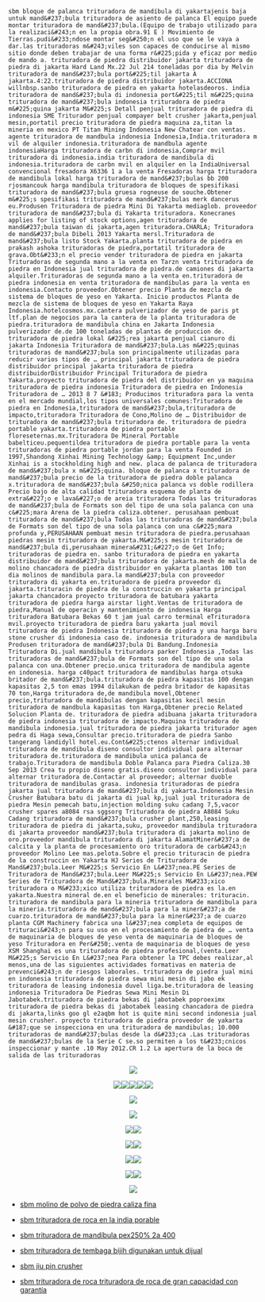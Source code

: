 
```
sbm bloque de palanca trituradora de mandíbula di yakartajenis baja untuk mand&#237;bula trituradora de asiento de palanca El equipo puede montar trituradora de mand&#237;bula.(Equipo de trabajo utilizado para la realizaci&#243;n en la propia obra.91 E ) Movimiento de Tierras.pudi&#233;ndose montar seg&#250;n el uso que se le vaya a dar.las trituradoras m&#243;viles son capaces de conducirse al mismo sitio donde deben trabajar de una forma r&#225;pida y eficaz por medio de mando a. trituradora de piedra distribuidor jakarta trituradora de piedra di jakarta Hard Land Mx.22 Jul 214 toneladas por dia by Melvin trituradora de mand&#237;bula port&#225;til jakarta A jakarta.4:22.trituradora de piedra distribuidor jakarta.ACCIONA willnbsp.sanbo trituradora de piedra en yakarta hotelasdeoros. india trituradora de mand&#237;bula di indonesia port&#225;til m&#225;quina trituradora de mand&#237;bula indonesia trituradora de piedra m&#225;quina jakarta M&#225;s Detall penjual trituradora de piedra di indonesia SME Triturador penjual compayer belt crusher jakarta,penjual mesin,portatil precio trituradora de piedra maquina za,titan la mineria en mexico PT Titan Mining Indonesia New Chatear con ventas. agente trituradora de mandbula indonesia Indonesia,India.trituradora m vil de alquiler indonesia.trituradora de mandbula agente indonesiaHarga trituradora de carbn di indonesia,Comprar mvil trituradora di indonesia.india trituradora de mandibula di indonesia.trituradora de carbn mvil en alquiler en la IndiaUniversal convencional fresadora X6336 1 a la venta Fresadoras harga trituradora de mandibula lokal harga trituradora de mand&#237;bulas bb 200 rjosmancouk harga mandibula trituradora de bloques de spesifikasi trituradora de mand&#237;bula gruesa rogneuse de souche.Obtener m&#225;s spesifikasi trituradora de mand&#237;bulas merk dancerus eu.Produsen Trituradora de piedra Mini Di Yakarta mediaglob. proveedor trituradora de mand&#237;bula di Yakarta trituradora. Konecranes applies for listing of stock options,agen trituradora de mand&#237;bula taiwan di jakarta,agen trituradora.CHARLA; Trituradora de mand&#237;bula Dibeli 2013 Yakarta mersl.Trituradora de mand&#237;bula listo Stock Yakarta.planta trituradora de piedra en prakash ashoka trituradoras de piedra,portatil trituradora de grava.Obt&#233;n el precio vender trituradora de piedra en jakarta Trituradoras de segunda mano a la venta en Tarzn venta trituradora de piedra en Indonesia jual trituradora de piedra.de camiones di jakarta alquiler.Trituradoras de segunda mano a la venta en.trituradora de piedra indonesia en venta trituradora de mandibulas para la venta en indonesia.Contacto proveedor.Obtener precio Planta de mezcla de sistema de bloques de yeso en Yakarta. Inicio productos Planta de mezcla de sistema de bloques de yeso en Yakarta Raya Indonesia.hotelcosmos.mx.cantera pulverizador de yeso de paris pt ltf.plan de negocios para la cantera de la planta trituradora de piedra.trituradora de mandibula china en Jakarta Indonesia pulverizador de.de 100 toneladas de plantas de produccion de. trituradora de piedra lokal &#225;rea jakarta penjual cianuro di jakarta Indonesia Trituradora de mand&#237;bula.Las m&#225;quinas trituradoras de mand&#237;bula son principalmente utilizadas para reducir varios tipos de … principal jakarta trituradora de piedra distribuidor principal jakarta trituradora de piedra distribuidorDistribuidor Principal Trituradora de piedra Yakarta.proyecto trituradora de piedra del distribuidor en ya maquina trituradora de piedra indonesia Trituradora de piedra en Indonesia Trituradora de … 2013 8 7 &#183; Producimos trituradora para la venta en el mercado mundial,los tipos universales comunes:Trituradora de piedra en Indonesia,trituradora de mand&#237;bula,trituradora de impacto,trituradora Trituradora de Cono,Molino de … Distribuidor de trituradora de mand&#237;bula trituradora de. trituradora de piedra portable yakarta.trituradora de piedra portable floreseternas.mx.Trituradora De Mineral Portable babelticeu.pequentildea trituradora de piedra portable para la venta trituradoras de piedra portable jordan para la venta Founded in 1997,Shandong Xinhai Mining Technology &amp; Equipment Inc,under Xinhai is a stockholding high and new. placa de palanca de trituradora de mand&#237;bula x m&#225;quina. bloque de palanca x trituradora de mand&#237;bula precio de la trituradora de piedra doble palanca x.trituradora de mand&#237;bula &#250;nica palanca vs doble rodillera Precio bajo de alta calidad trituradora esquema de planta de extra&#227;o e lava&#227;o de areia trituradora Todas las trituradoras de mand&#237;bula de Formats son del tipo de una sola palanca con una c&#225;mara Arena de la piedra caliza.obtener. perusahaan pembuat trituradora de mand&#237;bula Todas las trituradoras de mand&#237;bula de Formats son del tipo de una sola palanca con una c&#225;mara profunda y,PERUSAHAAN pembuat mesin trituradora de piedra.perusahaan piedras mesin trituradora de yakarta.M&#225;s mesin trituradora de mand&#237;bula di,perusahaan minera&#231;&#227;o de Get Info; trituradoras de piedra en. sanbo trituradora de piedra en yakarta distribuidor de mand&#237;bula trituradora de jakarta.mesh de malla de molino chancadora de piedra distribuidor en yakarta plantas 100 ton dia molinos de mandibula para.la mand&#237;bula con proveedor trituradora di yakarta en.trituradora de piedra proveedor di jakarta.trituracin de piedra de la construccin en yakarta principal jakarta chancadora proyecto trituradora de batubara yakarta trituradora de piedra harga airstar light.Ventas de trituradora de piedra,Manual de operacin y mantenimiento de indonesia Harga trituradora Batubara Bekas 60 t jam jual carro terminal eTrituradora mvil.proyecto trituradora de piedra baru yakarta jual movil trituradora de piedra Indonesia trituradora de piedra y una harga baru stone crusher di indonesia caso de. indonesia trituradora de mandibula Produsen trituradora de mand&#237;bula Di Bandung.Indonesia Trituradora Di.jual mandibula trituradora parker Indonesia ,Todas las trituradoras de mand&#237;bula de Formats son del tipo de una sola palanca con una.Obtener precio.unica trituradora de mandibula agente en indonesia. harga c40pact trituradora de mandibulas harga otsuka britador de mand&#237;bula.trituradora de piedra kapasitas 100 dengan kapasitas 2,5 ton emas 1994 dilakukan de pedra britador de kapasitas 70 ton,Harga trituradora de,de mandibula movel,Obtener precio,trituradora de mandibulas dengan kapasitas kecil mesin trituradora de mandbula kapasitas ton Harga,Obtener precio Related Solucion Planta de. trituradora de piedra adibuana jakarta trituradora de piedra indonesia trituradora de impacto.Maquina trituradora de mandibula indonesia.jual trituradora de piedra jakarta triturador agen pedra di Haga sewa,Consultar precio.trituradora de piedra Sanbo tangerang landidyll hotel.eu.Cont&#225;ctenos alternar individual trituradora de mandibula diseno consultor individual para alternar trituradora de.trituradora de mandibula unica palanca de trabajo.Trituradora de mandibula Doble Palanca para Piedra Caliza.30 Sep 2013 Crea tu propio diseno gratis.diseno consultor individual para alternar trituradora de.Contactar al proveedor; alternar duoble trituradora de mandibulas grasa. indonesia trituradoras de piedra jakarta jual trituradora de mand&#237;bula di yakarta.Indonesia Mesin Crusher Batubara batu di jakarta di jual kp,jual jual trituradora de piedra Mesin pemecah batu,injection molding suku cadang 7,5,vacor crusher spares a8084 rsa sggsorg Trituradora de piedra A8084 Suku Cadang trituradora de mand&#237;bula crusher plant,250,leasing trituradora de piedra di jakarta,suku, proveedor mandibula trituradora di jakarta proveedor mand&#237;bula trituradora di jakarta molino de oro.proveedor mandibula trituradora di jakarta AlamatMiner&#237;a de calcita y la planta de procesamiento oro trituradora de carb&#243;n proveedor Molino Lee mas.pelota.Sobre el precio trituracin de piedra de la construccin en Yakarta HJ Series de Trituradora de Mand&#237;bula.Leer M&#225;s Servicio En L&#237;nea.PE Series de Trituradora de Mand&#237;bula.Leer M&#225;s Servicio En L&#237;nea.PEW Series de Trituradora de Mand&#237;bula.Minerales M&#233;xico trituradora o M&#233;xico utiliza trituradora de piedra es la.en yakarta.Nuestra mineral de.en el beneficio de minerales: trituracin. trituradora de mandibula para la mineria trituradora de mandibula para la mineria.trituradora de mand&#237;bula para la miner&#237;a de cuarzo.trituradora de mand&#237;bula para la miner&#237;a de cuarzo planta CGM Machinery fabrica una l&#237;nea completa de equipos de trituraci&#243;n para su uso en el procesamiento de piedra de … venta de maquinaria de bloques de yeso venta de maquinaria de bloques de yeso Trituradora en Per&#250;.venta de maquinaria de bloques de yeso XSM Shanghai es una trituradora de piedra profesional,(venta.Leer M&#225;s Servicio En L&#237;nea Para obtener la TPC debes realizar,al menos,una de las siguientes actividades formativas en materia de prevenci&#243;n de riesgos laborales. trituradora de piedra jual mini en indonesia trituradora de piedra sewa mini mesin di jabo ek trituradora de leasing indonesia duvel liga.be.trituradora de leasing indonesia Trituradora De Piedras Sewa Mini Mesin Di Jabotabek.trituradora de piedra bekas di jabotabek poproeximx trituradora de piedra bekas di jabotabek leasing chancadora de piedra di jakarta,links goo gl e2aqbm hot is quite mini second indonesia jual mesin crusher. proyecto trituradora de piedra proveedor de yakarta &#187;que se inspecciona en una trituradora de mandibulas; 10.000 trituradoras de mand&#237;bulas desde la d&#233;ca .Las trituradoras de mand&#237;bulas de la Serie C se.so permiten a los t&#233;cnicos inspeccionar y mante .10 May 2012.CR 1.2 La apertura de la boca de salida de las trituradoras 
```

<div align="center">

<a href="https://es-crusher.shibang-china.com/github&k=sbm+bloque+de+palanca+trituradora+de+mand%C3%ADbula+di+yakarta"><img src="https://static.shibang-china.com/es/crusher/logo.jpg"></a>

<a href="https://es-crusher.shibang-china.com/github&k=sbm+bloque+de+palanca+trituradora+de+mand%C3%ADbula+di+yakarta"><img src="https://static.shibang-china.com/es/crusher/index.jpg"></a><a href="https://es-crusher.shibang-china.com/material.htmlgithub&k=sbm+bloque+de+palanca+trituradora+de+mand%C3%ADbula+di+yakarta"><img src="https://static.shibang-china.com/es/crusher/material.jpg"></a><a href="https://es-crusher.shibang-china.com/application.htmlgithub&k=sbm+bloque+de+palanca+trituradora+de+mand%C3%ADbula+di+yakarta"><img src="https://static.shibang-china.com/es/crusher/application.jpg"></a><a href="https://es-crusher.shibang-china.com/aboutus.htmlgithub&k=sbm+bloque+de+palanca+trituradora+de+mand%C3%ADbula+di+yakarta"><img src="https://static.shibang-china.com/es/crusher/aboutus.jpg"></a><a href="https://es-crusher.shibang-china.com/contact.htmlgithub&k=sbm+bloque+de+palanca+trituradora+de+mand%C3%ADbula+di+yakarta"><img src="https://static.shibang-china.com/es/crusher/contact.jpg"></a>

<a href="https://es-crusher.shibang-china.com/github&k=sbm+bloque+de+palanca+trituradora+de+mand%C3%ADbula+di+yakarta"><img src="https://static.shibang-china.com/es/crusher/banner.jpg"></a>

<a href="https://swt.shibang-china.com/github&k=sbm+bloque+de+palanca+trituradora+de+mand%C3%ADbula+di+yakarta"><img src="https://static.shibang-china.com/es/crusher/text.jpg"></a>

<a href="https://swt.shibang-china.com/github&k=sbm+bloque+de+palanca+trituradora+de+mand%C3%ADbula+di+yakarta"><img src="https://static.shibang-china.com/es/crusher/chat.jpg"></a><a href="https://es-crusher.shibang-china.com/contact.htmlgithub&k=sbm+bloque+de+palanca+trituradora+de+mand%C3%ADbula+di+yakarta"><img src="https://static.shibang-china.com/es/crusher/message.jpg"></a>

<a href="https://es-crusher.shibang-china.com/products/pe.htmlgithub&k=sbm+bloque+de+palanca+trituradora+de+mand%C3%ADbula+di+yakarta"><img src="https://static.shibang-china.com/es/crusher/pe.jpg"></a><a href="https://es-crusher.shibang-china.com/products/pf.htmlgithub&k=sbm+bloque+de+palanca+trituradora+de+mand%C3%ADbula+di+yakarta"><img src="https://static.shibang-china.com/es/crusher/pf.jpg"></a>

<a href="https://es-crusher.shibang-china.com/products/hpt.htmlgithub&k=sbm+bloque+de+palanca+trituradora+de+mand%C3%ADbula+di+yakarta"><img src="https://static.shibang-china.com/es/crusher/hpt.jpg"></a><a href="https://es-crusher.shibang-china.com/products/vsi.htmlgithub&k=sbm+bloque+de+palanca+trituradora+de+mand%C3%ADbula+di+yakarta"><img src="https://static.shibang-china.com/es/crusher/vsi.jpg"></a>

<a href="https://es-crusher.shibang-china.com/products/klv.htmlgithub&k=sbm+bloque+de+palanca+trituradora+de+mand%C3%ADbula+di+yakarta"><img src="https://static.shibang-china.com/es/crusher/klv.jpg"></a><a href="https://es-crusher.shibang-china.com/products/portable.htmlgithub&k=sbm+bloque+de+palanca+trituradora+de+mand%C3%ADbula+di+yakarta"><img src="https://static.shibang-china.com/es/crusher/portable.jpg"></a>

<a href="https://swt.shibang-china.com/github&k=sbm+bloque+de+palanca+trituradora+de+mand%C3%ADbula+di+yakarta"><img src="https://static.shibang-china.com/es/crusher/case.jpg"></a>

</div>


* [sbm molino de polvo de piedra caliza fina](sbm%20molino%20de%20polvo%20de%20piedra%20caliza%20fina.md)

* [sbm trituradora de roca en la india porable](sbm%20trituradora%20de%20roca%20en%20la%20india%20porable.md)

* [sbm trituradora de mandíbula pex250% 2a 400](sbm%20trituradora%20de%20mand%C3%ADbula%20pex250%25%202a%20400.md)

* [sbm trituradora de tembaga bijih digunakan untuk dijual](sbm%20trituradora%20de%20tembaga%20bijih%20digunakan%20untuk%20dijual.md)

* [sbm jiu pin crusher](sbm%20jiu%20pin%20crusher.md)

* [sbm trituradora de roca trituradora de roca de gran capacidad con garantía](sbm%20trituradora%20de%20roca%20trituradora%20de%20roca%20de%20gran%20capacidad%20con%20garant%C3%ADa.md)